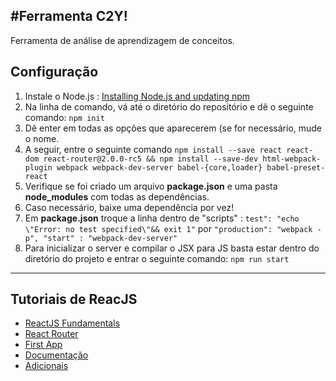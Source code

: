 #Ferramenta C2Y!
----------
Ferramenta de análise de aprendizagem de conceitos.

## Configuração ##

 1. Instale o Node.js : [Installing Node.js and updating npm](https://docs.npmjs.com/getting-started/installing-node)
 2.  Na linha de comando, vá até o diretório do repositório e dê o seguinte comando: `npm init`
 3. Dê enter em todas as opções que aparecerem (se for necessário, mude o nome.
 4. A seguir, entre o seguinte comando `npm install --save react react-dom react-router@2.0.0-rc5 && npm install --save-dev html-webpack-plugin webpack webpack-dev-server babel-{core,loader} babel-preset-react`
 5. Verifique se foi criado um arquivo **package.json**  e uma pasta **node_modules** com todas as dependências.
 6. Caso necessário, baixe uma dependência por vez!
 7. Em **package.json** troque a linha dentro de "scripts" : `test": "echo \"Error: no test specified\"&& exit 1"` por `"production": "webpack -p", "start" : "webpack-dev-server"`
 8. Para inicializar o server e compilar o JSX para JS basta estar dentro do diretório do projeto e entrar o seguinte comando: `npm run start`


----------


## Tutoriais de ReacJS ##
 - [ReactJS Fundamentals](http://courses.reactjsprogram.com/courses/reactjsfundamentals)
 - [React Router](https://egghead.io/series/getting-started-with-react-router)
 - [First App](https://egghead.io/series/react-testing-cookbook)
 - [Documentação](https://facebook.github.io/react/)
 - [Adicionais](https://css-tricks.com/search-results/?q=reactjs)
